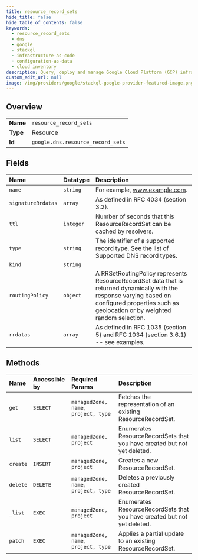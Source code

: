 ```yaml
---
title: resource_record_sets
hide_title: false
hide_table_of_contents: false
keywords:
  - resource_record_sets
  - dns
  - google    
  - stackql
  - infrastructure-as-code
  - configuration-as-data
  - cloud inventory
description: Query, deploy and manage Google Cloud Platform (GCP) infrastructure and resources using SQL
custom_edit_url: null
image: /img/providers/google/stackql-google-provider-featured-image.png
---
```

  
    

## Overview
<table><tbody>
<tr><td><b>Name</b></td><td><code>resource_record_sets</code></td></tr>
<tr><td><b>Type</b></td><td>Resource</td></tr>
<tr><td><b>Id</b></td><td><code>google.dns.resource_record_sets</code></td></tr>
</tbody></table>

## Fields
| Name | Datatype | Description |
|:-----|:---------|:------------|
| `name` | `string` | For example, www.example.com. |
| `signatureRrdatas` | `array` | As defined in RFC 4034 (section 3.2). |
| `ttl` | `integer` | Number of seconds that this ResourceRecordSet can be cached by resolvers. |
| `type` | `string` | The identifier of a supported record type. See the list of Supported DNS record types. |
| `kind` | `string` |  |
| `routingPolicy` | `object` | A RRSetRoutingPolicy represents ResourceRecordSet data that is returned dynamically with the response varying based on configured properties such as geolocation or by weighted random selection. |
| `rrdatas` | `array` | As defined in RFC 1035 (section 5) and RFC 1034 (section 3.6.1) -- see examples. |
## Methods
| Name | Accessible by | Required Params | Description |
|:-----|:--------------|:----------------|:------------|
| `get` | `SELECT` | `managedZone, name, project, type` | Fetches the representation of an existing ResourceRecordSet. |
| `list` | `SELECT` | `managedZone, project` | Enumerates ResourceRecordSets that you have created but not yet deleted. |
| `create` | `INSERT` | `managedZone, project` | Creates a new ResourceRecordSet. |
| `delete` | `DELETE` | `managedZone, name, project, type` | Deletes a previously created ResourceRecordSet. |
| `_list` | `EXEC` | `managedZone, project` | Enumerates ResourceRecordSets that you have created but not yet deleted. |
| `patch` | `EXEC` | `managedZone, name, project, type` | Applies a partial update to an existing ResourceRecordSet. |
